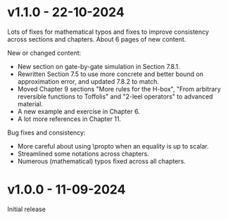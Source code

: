 

# v1.1.0 - 22-10-2024
Lots of fixes for mathematical typos and fixes to improve consistency across sections and chapters.
About 6 pages of new content.

New or changed content:
* New section on gate-by-gate simulation in Section 7.8.1.
* Rewritten Section 7.5 to use more concrete and better bound on approximation error, and updated 7.8.2 to match.
* Moved Chapter 9 sections "More rules for the H-box", "From arbitrary reversible functions to Toffolis" and "2-leel operators" to advanced material.
* A new example and exercise in Chapter 6.
* A lot more references in Chapter 11.

Bug fixes and consistency:
* More careful about using \propto when an equality is up to scalar.
* Streamlined some notations across chapters.
* Numerous (mathematical) typos fixed across all chapters.


# v1.0.0 - 11-09-2024
Initial release